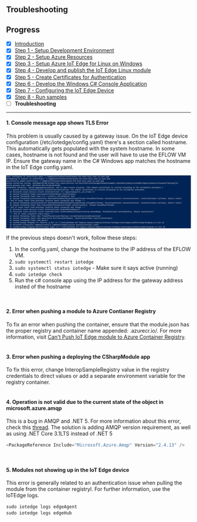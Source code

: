 ## Troubleshooting

## Progress

- [x] [Introduction](../README.md)  
- [x] [Step 1 - Setup Development Environment](./Setup%20DevVM.MD)   
- [x] [Step 2 - Setup Azure Resources](./Setup%20Azure%20Resources.MD)  
- [x] [Step 3 - Setup Azure IoT Edge for Linux on Windows](./Setup%20Azure%20IoT%20Edge%20for%20Linux%20on%20Windows.MD)
- [x] [Step 4 - Develop and publish the IoT Edge Linux module](./Develop%20and%20publish%20the%20IoT%20edge%20Linux%20module.MD)  
- [x] [Step 5 - Create Certificates for Authentication](./Create%20Certificates%20for%20Authentication.MD)  
- [x] [Step 6 - Develop the Windows C# Console Application](./Develop%20the%20Windows%20C%23%20Console%20Application.MD)  
- [x] [Step 7 - Configuring the IoT Edge Device](./Configuring%20the%20IoT%20Edge%20Device.MD)  
- [x] [Step 8 - Run samples](./Run%20samples.MD) 
- [ ] **Troubleshooting**
---


#### 1. Console message app shows TLS Error ####
This problem is usually caused by a gateway issue. On the IoT Edge device configuration (/etc/iotedge/config.yaml) there's a section called hostname. This automatically gets populated with the system hostname. In some cases, hostname is not found and the user will have to use the EFLOW VM IP. Ensure the gateway name in the C# Windows app matches the hostname in the IoT Edge config.yaml. 

![TLS Error](./Images/TLS_Error.png)

If the previous steps doesn't work, follow these steps:
1. In the config.yaml, change the hostname to the IP address of the EFLOW VM. 
2. `sudo systemctl restart iotedge` 
3. `sudo systemctl status iotedge` - Make sure it says active (running)  
4. `sudo iotedge check` 
5. Run the c# console app using the IP address for the gateway address insted of the hostname
<br/>

#### 2. Error when pushing a module to Azure Contianer Registry ####
To fix an error when pushing the container, ensure that the module.json has the proper registry and container name appended: <repository>.azurecr.io/<containername>. For more information, visit [Can't Push IoT Edge module to Azure Container Registry](https://github.com/MicrosoftDocs/azure-docs/issues/22296).
<br/><br/>

#### 3. Error when pushing a deploying the CSharpModule app ####
To fix this error,  change InteropSampleRegistry value in the registry credentials to direct values or add a separate environment variable for the registry container.
<br/><br/>

#### 4. Operation is not valid due to the current state of the object in microsoft.azure.amqp ####
This is a bug in AMQP and .NET 5. For more information about this error, check this [thread](https://stackoverflow.com/questions/64804036/operation-is-not-valid-due-to-the-current-state-of-the-object-source-microsoft). The solution is adding AMQP version requirement, as well as using .NET Core 3.1LTS  instead of .NET 5
```csharp
<PackageReference Include="Microsoft.Azure.Amqp" Version="2.4.13" /> 
```
<br/>

#### 5. Modules not showing up in the IoT Edge device ####
This error is generally related to an authentication issue when pulling the module from the container registryl. For further information, use the IoTEdge logs.
```powershell
sudo iotedge logs edgeAgent 
sudo iotedge logs edgeHub 
```
